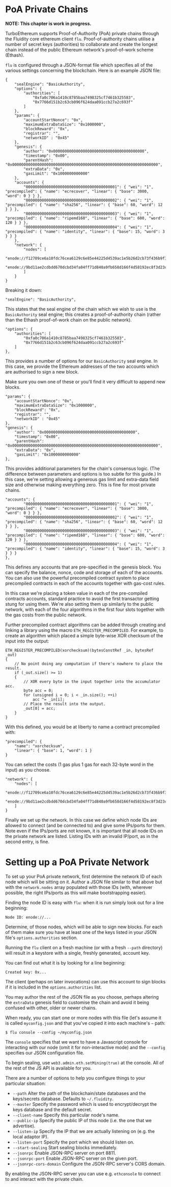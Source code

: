 # PoA Private Chains

**NOTE: This chapter is work in progress.**

TurboEthereum supports Proof-of-Authority (PoA) private chains through the Fluidity core ethereum client `flu`. Proof-of-authority chains utilise a number of secret keys (authorities) to collaborate and create the longest chain instead of the public Ethereum network's proof-of-work scheme (Ethash).

`flu` is configured through a JSON-format file which specifies all of the various settings concerning the blockchain. Here is an example JSON file:

```
{
	"sealEngine": "BasicAuthority",
	"options": {
		"authorities": [
			"0xfa0c706a1410c8785baa7498325cf7461b325583",
			"0x7766d151b2c63cb096f624daa091ccb27a2c693f"
		]
	},
	"params": {
		"accountStartNonce": "0x",
		"maximumExtraDataSize": "0x1000000",
		"blockReward": "0x",
		"registrar": "",
		"networkID" : "0x45"
	},
	"genesis": {
		"author": "0x0000000000000000000000000000000000000000",
		"timestamp": "0x00",
		"parentHash": "0x0000000000000000000000000000000000000000000000000000000000000000",
		"extraData": "0x",
		"gasLimit": "0x1000000000000"
	},
	"accounts": {
		"0000000000000000000000000000000000000001": { "wei": "1", "precompiled": { "name": "ecrecover", "linear": { "base": 3000, "word": 0 } } },
		"0000000000000000000000000000000000000002": { "wei": "1", "precompiled": { "name": "sha256", "linear": { "base": 60, "word": 12 } } },
		"0000000000000000000000000000000000000003": { "wei": "1", "precompiled": { "name": "ripemd160", "linear": { "base": 600, "word": 120 } } },
		"0000000000000000000000000000000000000004": { "wei": "1", "precompiled": { "name": "identity", "linear": { "base": 15, "word": 3 } } }
	},
	"network": {
		"nodes": [
			"enode://f12709ce6a10fdc76cea6129c6e85e44225d4539ac1e5b26d2cb73f436b9f34c2a1a623ea14a39893b10df2cdc4560e16f9db0aada9ac06b20bc4c5e5dd894c8@127.0.0.1:40401",
			"enode://9bd11ae2cdbdd670dcbd34fa04ff71d840a9fb658d166f4d58192ec8f3d23c07cda490e717d7707e37a4e193ee6cdc8d1ee45320badf3b5476d7a356e6ff9de5@127.0.0.1:40402"
		]
	}
}
```

Breaking it down:

```
"sealEngine": "BasicAuthority",
```

This states that the seal engine of the chain which we wish to use is the `BasicAuthority` seal engine; this creates a proof-of-authority chain (rather than the Ethash proof-of-work chain on the public network).

```
"options": {
	"authorities": [
		"0xfa0c706a1410c8785baa7498325cf7461b325583",
		"0x7766d151b2c63cb096f624daa091ccb27a2c693f"
	]
},
```

This provides a number of options for our `BasicAuthority` seal engine. In this case, we provide the Ethereum addresses of the two accounts which are authorised to sign a new block.

Make sure you own one of these or you'll find it very difficult to append new blocks.

```
"params": {
	"accountStartNonce": "0x",
	"maximumExtraDataSize": "0x1000000",
	"blockReward": "0x",
	"registrar": "",
	"networkID" : "0x45"
},
"genesis": {
	"author": "0x0000000000000000000000000000000000000000",
	"timestamp": "0x00",
	"parentHash": "0x0000000000000000000000000000000000000000000000000000000000000000",
	"extraData": "0x",
	"gasLimit": "0x1000000000000"
},
```

This provides additional parameters for the chain's consensus logic. (The difference between parameters and options is too subtle for this guide.) In this case, we're setting allowing a generous gas limit and extra-data field size and otherwise making everything zero. This is fine for most private chains.

```
"accounts": {
		"0000000000000000000000000000000000000001": { "wei": "1", "precompiled": { "name": "ecrecover", "linear": { "base": 3000, "word": 0 } } },
		"0000000000000000000000000000000000000002": { "wei": "1", "precompiled": { "name": "sha256", "linear": { "base": 60, "word": 12 } } },
		"0000000000000000000000000000000000000003": { "wei": "1", "precompiled": { "name": "ripemd160", "linear": { "base": 600, "word": 120 } } },
		"0000000000000000000000000000000000000004": { "wei": "1", "precompiled": { "name": "identity", "linear": { "base": 15, "word": 3 } } }
},
```

This defines any accounts that are pre-specified in the genesis block. You can specify the balance, nonce, code and storage of each of the accounts. You can also use the powerful precompiled contract system to place precompiled contracts in each of the accounts together with gas-cost rules.

In this case we're placing a token value in each of the pre-compiled contracts accounts, standard practice to avoid the first transactor getting stung for using them. We're also setting them up similarly to the public network, with each of the four algorithms in the first four slots together with the gas costs from the public network.

Further precompiled contract algorithms can be added through creating and linking a library using the macro `ETH_REGISTER_PRECOMPILED`. For example, to create an algorithm which placed a simple byte-wise XOR checksum of the input into the output:

```
ETH_REGISTER_PRECOMPILED(xorchecksum)(bytesConstRef _in, bytesRef _out)
{
    // No point doing any computation if there's nowhere to place the result.
	if (_out.size() >= 1)
	{
        // XOR every byte in the input together into the accumulator acc.
        byte acc = 0;
        for (unsigned i = 0; i < _in.size(); ++i)
            acc ^= _in[i];
        // Place the result into the output.
        _out[0] = acc;
	}
}
```

With this defined, you would be at liberty to name a contract precompiled with:

```
"precompiled": {
    "name": "xorchecksum",
    "linear": { "base": 1, "word": 1 }
}
```

You can select the costs (1 gas plus 1 gas for each 32-byte word in the input) as you choose.


```
"network": {
	"nodes": [
		"enode://f12709ce6a10fdc76cea6129c6e85e44225d4539ac1e5b26d2cb73f436b9f34c2a1a623ea14a39893b10df2cdc4560e16f9db0aada9ac06b20bc4c5e5dd894c8@127.0.0.1:40401",
		"enode://9bd11ae2cdbdd670dcbd34fa04ff71d840a9fb658d166f4d58192ec8f3d23c07cda490e717d7707e37a4e193ee6cdc8d1ee45320badf3b5476d7a356e6ff9de5@0.0.0.0:0"
	]
}
```

Finally we set up the network. In this case we define which node IDs are allowed to connect (and be connected to) and give some IPs/ports for them. Note even if the IPs/ports are not known, it is important that all node IDs on the private network are listed. Listing IDs with an invalid IP/port, as in the second entry, is fine.

# Setting up a PoA Private Network

To set up your PoA private network, first determine the network ID of each node which will be sitting on it. Author a JSON file similar to that above but with the `network.nodes` array populated with those IDs (with, wherever possible, the right IPs/ports as this will make bootstrapping easier).

Finding the node ID is easy with `flu`: when it is run simply look out for a line beginning:

```
Node ID: enode://...
```

Determine, of those nodes, which will be able to sign new blocks. For each of them make sure you have at least one of the keys listed in your JSON file's `options.authorities` section.

Running the `flu` client on a fresh machine (or with a fresh `--path` directory) will result in a keystore with a single, freshly generated, account key.

You can find out what it is by looking for a line beginning:

```
Created key: 0x...
```

The client (perhaps on later invocations) can use this account to sign blocks if it is included in the `options.authorities` list.

You may author the rest of the JSON file as you choose, perhaps altering the `extraData` genesis field to customise the chain and avoid it being confused with other, older or newer chains.

When ready, you can start one or more nodes with this file (let's assume it is called `myconfig.json` and that you've copied it into each machine's `~` path:

```
$ flu console --config ~/myconfig.json
```

The `console` specifies that we want to have a Javascript console for interacting with our node (omit it for non-interactive mode) and the `--config` specifies our JSON configuration file.

To begin sealing, use `web3.admin.eth.setMining(true)` at the console. All of the rest of the JS API is available for you.

There are a number of options to help you configure things to your particular situation:

- `--path` Alter the path of the blockchain/state databases and the keys/secrets database. Defaults to `~/.fluidity`.
- `--master` Specify the password which is used to encrypt/decrypt the keys database and the default secret.
- `--client-name` Specify this particular node's name.
- `--public-ip` Specify the public IP of this node (i.e. the one that we advertise).
- `--listen-ip` Specify the IP that we are actually listening on (e.g. the local adaptor IP).
- `--listen-port` Specify the port which we should listen on.
- `--start-sealing` Start sealing blocks immediately.
- `--jsonrpc` Enable JSON-RPC server on port 8811.
- `--jsonrpc-port` Enable JSON-RPC server on the given port.
- `--jsonrpc-cors-domain` Configure the JSON-RPC server's CORS domain.

By enabling the JSON-RPC server you can use e.g. `ethconsole` to connect to and interact with the private chain.



